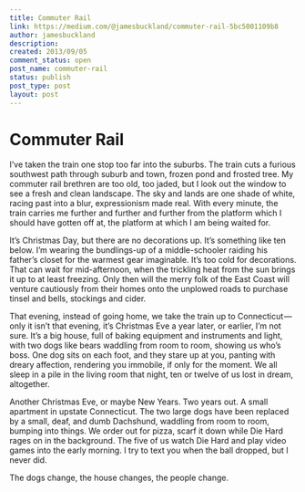 ```yaml
---
title: Commuter Rail
link: https://medium.com/@jamesbuckland/commuter-rail-5bc5001109b8
author: jamesbuckland
description: 
created: 2013/09/05
comment_status: open
post_name: commuter-rail
status: publish
post_type: post
layout: post
---
```


# Commuter Rail

I’ve taken the train one stop too far into the suburbs. The train cuts a furious southwest path through suburb and town, frozen pond and frosted tree. My commuter rail brethren are too old, too jaded, but I look out the window to see a fresh and clean landscape. The sky and lands are one shade of white, racing past into a blur, expressionism made real. With every minute, the train carries me further and further and further from the platform which I should have gotten off at, the platform at which I am being waited for.

It’s Christmas Day, but there are no decorations up. It’s something like ten below. I’m wearing the bundlings-up of a middle-schooler raiding his father’s closet for the warmest gear imaginable. It’s too cold for decorations. That can wait for mid-afternoon, when the trickling heat from the sun brings it up to at least freezing. Only then will the merry folk of the East Coast will venture cautiously from their homes onto the unplowed roads to purchase tinsel and bells, stockings and cider.

That evening, instead of going home, we take the train up to Connecticut — only it isn’t that evening, it’s Christmas Eve a year later, or earlier, I’m not sure. It’s a big house, full of baking equipment and instruments and light, with two dogs like bears waddling from room to room, showing us who’s boss. One dog sits on each foot, and they stare up at you, panting with dreary affection, rendering you immobile, if only for the moment. We all sleep in a pile in the living room that night, ten or twelve of us lost in dream, altogether.

Another Christmas Eve, or maybe New Years. Two years out. A small apartment in upstate Connecticut. The two large dogs have been replaced by a small, deaf, and dumb Dachshund, waddling from room to room, bumping into things. We order out for pizza, scarf it down while Die Hard rages on in the background. The five of us watch Die Hard and play video games into the early morning. I try to text you when the ball dropped, but I never did.

The dogs change, the house changes, the people change.